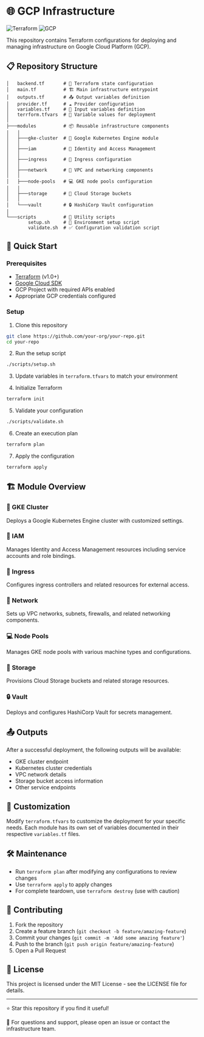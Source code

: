 # 🌐 GCP Infrastructure

![Terraform](https://img.shields.io/badge/Terraform-1.0+-623CE4?style=for-the-badge&logo=terraform)
![GCP](https://img.shields.io/badge/GCP-Infrastructure-4285F4?style=for-the-badge&logo=google-cloud)

This repository contains Terraform configurations for deploying and managing infrastructure on Google Cloud Platform (GCP).

## 📋 Repository Structure

```
│   backend.tf       # 💾 Terraform state configuration
│   main.tf          # 🏗️ Main infrastructure entrypoint
│   outputs.tf       # 📤 Output variables definition
│   provider.tf      # ☁️ Provider configuration
│   variables.tf     # 🔧 Input variables definition
│   terrform.tfvars  # 🔐 Variable values for deployment
│   
├───modules          # 📦 Reusable infrastructure components
│   │
│   ├───gke-cluster  # 🚢 Google Kubernetes Engine module
│   │
│   ├───iam          # 🔑 Identity and Access Management
│   │
│   ├───ingress      # 🚪 Ingress configuration
│   │
│   ├───network      # 🔌 VPC and networking components
│   │
│   ├───node-pools   # 💻 GKE node pools configuration
│   │
│   ├───storage      # 💾 Cloud Storage buckets
│   │
│   └───vault        # 🔒 HashiCorp Vault configuration
│
└───scripts          # 📜 Utility scripts
        setup.sh     # 🚀 Environment setup script
        validate.sh  # ✅ Configuration validation script
```

## 🚀 Quick Start

### Prerequisites

- [Terraform](https://www.terraform.io/downloads.html) (v1.0+)
- [Google Cloud SDK](https://cloud.google.com/sdk/docs/install)
- GCP Project with required APIs enabled
- Appropriate GCP credentials configured

### Setup

1. Clone this repository
```bash
git clone https://github.com/your-org/your-repo.git
cd your-repo
```

2. Run the setup script
```bash
./scripts/setup.sh
```

3. Update variables in `terraform.tfvars` to match your environment

4. Initialize Terraform
```bash
terraform init
```

5. Validate your configuration
```bash
./scripts/validate.sh
```

6. Create an execution plan
```bash
terraform plan
```

7. Apply the configuration
```bash
terraform apply
```

## 🏗️ Module Overview

### 🚢 GKE Cluster
Deploys a Google Kubernetes Engine cluster with customized settings.

### 🔑 IAM
Manages Identity and Access Management resources including service accounts and role bindings.

### 🚪 Ingress
Configures ingress controllers and related resources for external access.

### 🔌 Network
Sets up VPC networks, subnets, firewalls, and related networking components.

### 💻 Node Pools
Manages GKE node pools with various machine types and configurations.

### 💾 Storage
Provisions Cloud Storage buckets and related storage resources.

### 🔒 Vault
Deploys and configures HashiCorp Vault for secrets management.

## 📤 Outputs

After a successful deployment, the following outputs will be available:

- GKE cluster endpoint
- Kubernetes cluster credentials
- VPC network details
- Storage bucket access information
- Other service endpoints

## 🔧 Customization

Modify `terraform.tfvars` to customize the deployment for your specific needs. Each module has its own set of variables documented in their respective `variables.tf` files.

## 🛠️ Maintenance

- Run `terraform plan` after modifying any configurations to review changes
- Use `terraform apply` to apply changes
- For complete teardown, use `terraform destroy` (use with caution)

## 📝 Contributing

1. Fork the repository
2. Create a feature branch (`git checkout -b feature/amazing-feature`)
3. Commit your changes (`git commit -m 'Add some amazing feature'`)
4. Push to the branch (`git push origin feature/amazing-feature`)
5. Open a Pull Request

## 📄 License

This project is licensed under the MIT License - see the LICENSE file for details.

---

⭐ Star this repository if you find it useful!

📧 For questions and support, please open an issue or contact the infrastructure team.
